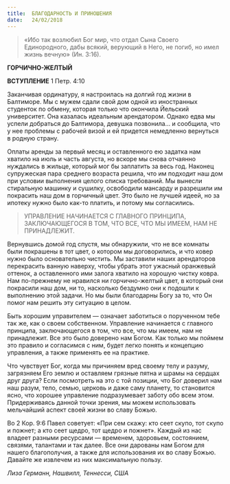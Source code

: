 ```yaml
---
title:  БЛАГОДАРНОСТЬ И ПРИНОШЕНИЯ
date:   24/02/2018
---
```


> <p></p>
> «Ибо так возлюбил Бог мир, что отдал Сына Своего Единородного, дабы всякий, верующий в Него, не погиб, но имел жизнь вечную» (Ин. 3:16).

**ГОРЧИЧНО-ЖЕЛТЫЙ**

**ВСТУПЛЕНИЕ** 1 Петр. 4:10

Заканчивая ординатуру, я настроилась на долгий год жизни в Балтиморе. Мы с мужем сдали свой дом одной из иностранных студенток по обмену, которая только что окончила Йельский университет. Она казалась идеальным арендатором. Однако едва мы успели добраться до Балтимора, девушка позвонила… и сообщила, что у нее проблемы с рабочей визой и ей придется немедленно вернуться в родную страну.

Оплаты аренды за первый месяц и оставленного ею задатка нам хватило на июль и часть августа, но вскоре мы снова отчаянно нуждались в жильце, который мог бы заплатить за весь год. Наконец супружеская пара среднего возраста решила, что им подходит наш дом при условии выполнения целого списка требований. Мы вынесли стиральную машинку и сушилку, освободили мансарду и разрешили им покрасить наш дом в горчичный цвет. Это было не лучшей идеей, но за ипотеку нужно было как-то платить, и потому мы согласились.

> <p></p>
> УПРАВЛЕНИЕ НАЧИНАЕТСЯ С ГЛАВНОГО ПРИНЦИПА, ЗАКЛЮЧАЮЩЕГОСЯ В ТОМ, ЧТО ВСЕ, ЧТО МЫ ИМЕЕМ, НАМ НЕ ПРИНАДЛЕЖИТ.

Вернувшись домой год спустя, мы обнаружили, что не все комнаты были покрашены в тот цвет, о котором мы договорились, и что ковер нужно было основательно чистить. Мы заставили наших арендаторов перекрасить ванную наверху, чтобы убрать этот ужасный оранжевый оттенок, а оставленного ими залога хватило на хорошую чистку ковра. Нам по-прежнему не нравился ни горчично-желтый цвет, в который они покрасили наш дом, ни то, насколько бездумно они к подошли к выполнению этой задачи. Но мы были благодарны Богу за то, что Он помог нам решить эту ситуацию в целом.

Быть хорошим управителем — означает заботиться о порученном тебе так же, как о своем собственном. Управление начинается с главного принципа, заключающегося в том, что все, что мы имеем, нам не принадлежит. Все это было доверено нам Богом. Как только мы поймем это правило и согласимся с ним, будет легко понять и концепцию управления, а также применять ее на практике.

Что чувствует Бог, когда мы причиняем вред своему телу и разуму, загрязняем Его землю и оставляем грязные пятна и шрамы на сердцах друг друга? Если посмотреть на это с той позиции, что Бог доверил нам наш разум, тело, семью, церковь и даже саму планету, то становится ясно, что хорошее управление подразумевает заботу обо всем этом. Придерживаясь данной точки зрения, мы можем использовать мельчайший аспект своей жизни во славу Божью.

Во 2 Кор. 9:6 Павел советует: «При сем скажу: кто сеет скупо, тот скупо и пожнет; а кто сеет щедро, тот щедро и пожнет». Каждый из нас владеет разными ресурсами — временем, здоровьем, состоянием, связями, талантами и так далее. Все они дарованы нам Богом для нашего благополучия, а также для использования их во славу Божью. Давайте же извлечем из них максимальную пользу.

_Лиза Германн, Нашвилл, Теннесси, США_